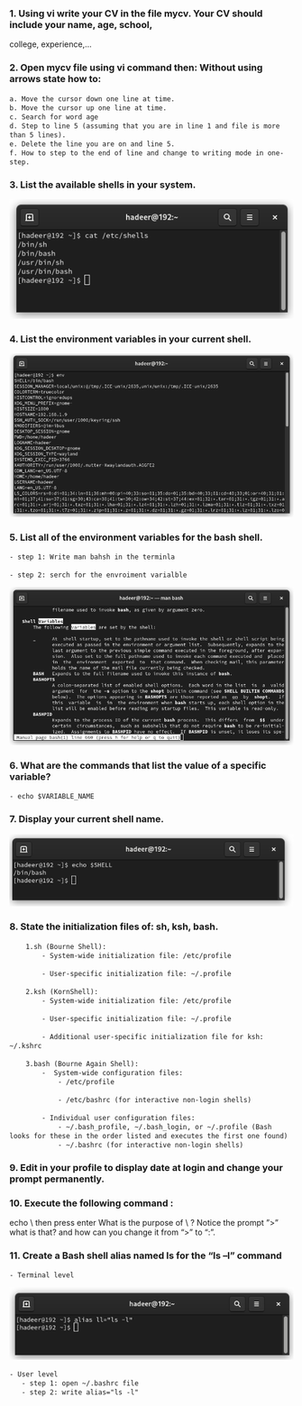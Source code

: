 ### 1. Using vi write your CV in the file mycv. Your CV should include your name, age, school,
college, experience,...


### 2. Open mycv file using vi command then: Without using arrows state how to:
	a. Move the cursor down one line at time.
	b. Move the cursor up one line at time.
	c. Search for word age
	d. Step to line 5 (assuming that you are in line 1 and file is more than 5 lines).
	e. Delete the line you are on and line 5.
	f. How to step to the end of line and change to writing mode in one-step.

### 3. List the available shells in your system.
   
![q3](q3)

### 4. List the environment variables in your current shell.
   
![q4](q4)

### 5. List all of the environment variables for the bash shell.
	
 	- step 1: Write man bahsh in the terminla
	
 	- step 2: serch for the envroiment varialble
	
  ![q5](q5_3)
	
### 6. What are the commands that list the value of a specific variable?
	- echo $VARIABLE_NAME

### 7. Display your current shell name.
![q7](q7)

### 8. State the initialization files of: sh, ksh, bash.
		1.sh (Bourne Shell):	
		    - System-wide initialization file: /etc/profile
      
		    - User-specific initialization file: ~/.profile
		
		2.ksh (KornShell):
		    - System-wide initialization file: /etc/profile
      
		    - User-specific initialization file: ~/.profile
      
		    - Additional user-specific initialization file for ksh: ~/.kshrc
		
		3.bash (Bourne Again Shell):
			-  System-wide configuration files:
				- /etc/profile
    
				- /etc/bashrc (for interactive non-login shells)
    
			- Individual user configuration files:
				- ~/.bash_profile, ~/.bash_login, or ~/.profile (Bash looks for these in the order listed and executes the first one found)
				- ~/.bashrc (for interactive non-login shells)

### 9. Edit in your profile to display date at login and change your prompt permanently.

### 10. Execute the following command :
echo \ then press enter
What is the purpose of \ ?
Notice the prompt ”>” what is that? and how can you change it from “>” to “:”.

### 11. Create a Bash shell alias named ls for the “ls –l” command
	- Terminal level
 
  ![q11](q11_terminal)
 
	- User level
	   - step 1: open ~/.bashrc file
	   - step 2: write alias="ls -l"
	

